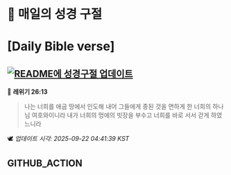 # 🙏 매일의 성경 구절
# [Daily Bible verse]
## [![README에 성경구절 업데이트](https://github.com/DONGSUKA/first_test/actions/workflows/update-readme-bible.yml/badge.svg)](https://github.com/DONGSUKA/first_test/actions/workflows/update-readme-bible.yml)
<!-- START_BIBLE_VERSE -->
📖 **레위기 26:13**
> 나는 너희를 애굽 땅에서 인도해 내어 그들에게 종된 것을 면하게 한 너희의 하나님 여호와이니라 내가 너희의 멍에의 빗장을 부수고 너희를 바로 서서 걷게 하였느니라

🕊️ _업데이트 시각: 2025-09-22 04:41:39 KST_
  <!-- END_BIBLE_VERSE -->
## GITHUB_ACTION
